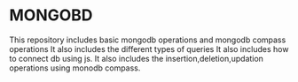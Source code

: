 # MONGOBD

This repository includes basic mongodb operations and mongodb compass operations
It also includes the different types of queries
It also includes how to connect db using js.
It also includes the insertion,deletion,updation operations using monodb compass.
